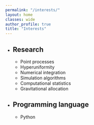 ```yaml
---
permalink: "/interests/"
layout: home
classes: wide
author_profile: true
title: "Interests"
---
```

* ## Research

  * Point processes
  * Hyperuniformity
  * Numerical integration
  * Simulation algorithms
  * Computational statistics
  * Gravitational allocation

* ## Programming language

  * Python
